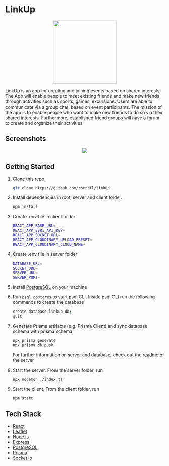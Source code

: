 # LinkUp

<p align="center">
  <img src="client/src/assets/luLogo.png" width="200"/>
</p>

LinkUp is an app for creating and joining events based on shared interests. The App will enable people to meet existing friends and make new friends through activities such as sports, games, excursions. Users are able to communicate via a group chat, based on event participants. The mission of the app is to enable people who want to make new friends to do so via their shared interests. Furthermore, established friend groups will have a forum to create and organize their activities.

## Screenshots

<p align="center">
  <img src="images/LinkUp_Screenshots_iPhone.png" />
</p>

## Getting Started

1. Clone this repo.

    ```bash
    git clone https://github.com/rbrtrfl/linkup
    ```

2. Install dependencies in root, server and client folder.

    ```bash
    npm install
    ```

3. Create .env file in client folder

    ```bash
    REACT_APP_BASE_URL=
    REACT_APP_ESRI_API_KEY=
    REACT_APP_SOCKET_URL=
    REACT_APP_CLOUDINARY_UPLOAD_PRESET=
    REACT_APP_CLOUDINARY_CLOUD_NAME=
    ```

4. Create .env file in server folder

    ```bash
    DATABASE_URL=
    SOCKET_URL=
    SERVER_URL=
    SERVER_PORT=
    ```

5. Install [PostgreSQL](https://wiki.postgresql.org/wiki/Homebrew) on your machine

6. Run `psql postgres` to start psql CLI. Inside psql CLI run the following commands to create the database

    ```bash
    create database linkup_db;
    quit
    ```

7. Generate Prisma artifacts (e.g. Prisma Client) and sync database schema with prisma schema

    ```bash
    npx prisma generate
    npx prisma db push
    ```

    For further information on server and database, check out the [readme](https://github.com/rbrtrfl/linkup/tree/dev/server) of the server

5. Start the server. From the server folder, run

    ```bash
    npx nodemon ./index.ts
    ```

6. Start the client. From the client folder, run

    ```bash
    npm start
    ```

## Tech Stack

* [React](https://reactjs.org/)
* [Leaflet](https://leafletjs.com/)
* [Node.js](https://nodejs.org/)
* [Express](https://expressjs.com/)
* [PostgreSQL](https://www.postgresql.org/)
* [Prisma](https://www.prisma.io/)
* [Socket.io](https://socket.io/)

